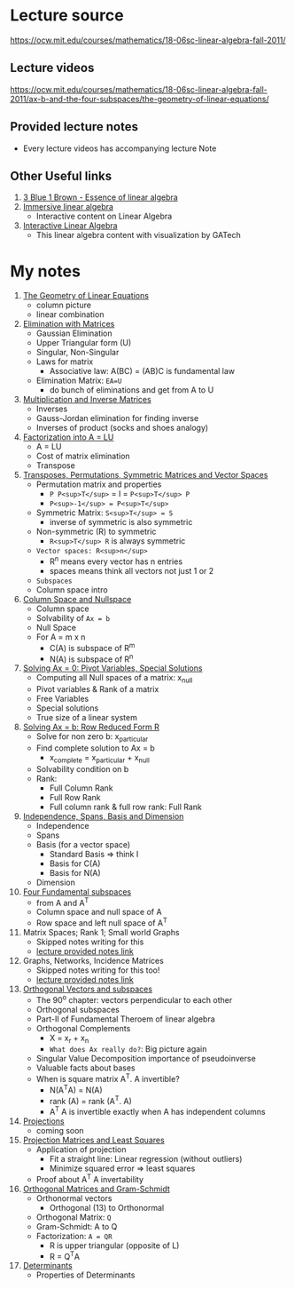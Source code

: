 # Lecture source

https://ocw.mit.edu/courses/mathematics/18-06sc-linear-algebra-fall-2011/

## Lecture videos

https://ocw.mit.edu/courses/mathematics/18-06sc-linear-algebra-fall-2011/ax-b-and-the-four-subspaces/the-geometry-of-linear-equations/

## Provided lecture notes

- Every lecture videos has accompanying lecture Note

## Other Useful links

1. [3 Blue 1 Brown - Essence of linear algebra](https://www.youtube.com/watch?v=kjBOesZCoqc&list=PL0-GT3co4r2y2YErbmuJw2L5tW4Ew2O5B)
2. [Immersive linear algebra](http://immersivemath.com/ila/tableofcontents.html)
   - Interactive content on Linear Algebra
3. [Interactive Linear Algebra](https://textbooks.math.gatech.edu/ila/index2.html)
   - This linear algebra content with visualization by GATech

# My notes

1. [The Geometry of Linear Equations](1/README.md)
   - column picture
   - linear combination
2. [Elimination with Matrices](2/README.md)
   - Gaussian Elimination
   - Upper Triangular form (U)
   - Singular, Non-Singular
   - Laws for matrix
     - Associative law: A(BC) = (AB)C is fundamental law
   - Elimination Matrix: `EA=U`
     - do bunch of eliminations and get from A to U
3. [Multiplication and Inverse Matrices](3/README.md)
   - Inverses
   - Gauss-Jordan elimination for finding inverse
   - Inverses of product (socks and shoes analogy)
4. [Factorization into A = LU](4/README.md)
   - A = LU
   - Cost of matrix elimination
   - Transpose
5. [Transposes, Permutations, Symmetric Matrices and Vector Spaces](5/README.md)
   - Permutation matrix and properties
     - `P P<sup>T</sup>` = I = `P<sup>T</sup> P`
     - `P<sup>-1</sup> = P<sup>T</sup>`
   - Symmetric Matrix: `S<sup>T</sup> = S`
     - inverse of symmetric is also symmetric
   - Non-symmetric (R) to symmetric
     - `R<sup>T</sup> R` is always symmetric
   - `Vector spaces: R<sup>n</sup>`
     - R<sup>n</sup> means every vector has n entries
     - spaces means think all vectors not just 1 or 2
   - `Subspaces`
   - Column space intro
6. [Column Space and Nullspace](6/README.md)
   - Column space
   - Solvability of `Ax = b`
   - Null Space
   - For A = m x n
     - C(A) is subspace of R<sup>m</sup>
     - N(A) is subspace of R<sup>n</sup>
7. [Solving Ax = 0: Pivot Variables, Special Solutions](7/README.md)
   - Computing all Null spaces of a matrix: x<sub>null</sub>
   - Pivot variables & Rank of a matrix
   - Free Variables
   - Special solutions
   - True size of a linear system
8. [Solving Ax = b: Row Reduced Form R](8/README.md)
   - Solve for non zero b: x<sub>particular</sub>
   - Find complete solution to Ax = b
     - x<sub>complete</sub> = x<sub>particular</sub> + x<sub>null</sub>
   - Solvability condition on b
   - Rank:
     - Full Column Rank
     - Full Row Rank
     - Full column rank & full row rank: Full Rank
9. [Independence, Spans, Basis and Dimension](9/README.md)
   - Independence
   - Spans
   - Basis (for a vector space)
     - Standard Basis => think I
     - Basis for C(A)
     - Basis for N(A)
   - Dimension
10. [Four Fundamental subspaces](10/README.md)
    - from A and A<sup>T</sup>
    - Column space and null space of A
    - Row space and left null space of A<sup>T</sup>
11. Matrix Spaces; Rank 1; Small world Graphs
    - Skipped notes writing for this
    - [lecture provided notes link](https://ocw.mit.edu/courses/mathematics/18-06sc-linear-algebra-fall-2011/ax-b-and-the-four-subspaces/matrix-spaces-rank-1-small-world-graphs/MIT18_06SCF11_Ses1.11sum.pdf)
12. Graphs, Networks, Incidence Matrices
    - Skipped notes writing for this too!
    - [lecture provided notes link](https://ocw.mit.edu/courses/mathematics/18-06sc-linear-algebra-fall-2011/ax-b-and-the-four-subspaces/graphs-networks-incidence-matrices/MIT18_06SCF11_Ses1.12sum.pdf)
13. [Orthogonal Vectors and subspaces](13/README.md)
    - The 90<sup>o</sup> chapter: vectors perpendicular to each other
    - Orthogonal subspaces
    - Part-II of Fundamental Theroem of linear algebra
    - Orthogonal Complements
      - X = x<sub>r</sub> + x<sub>n</sub>
      - `What does Ax really do?`: Big picture again
    - Singular Value Decomposition importance of pseudoinverse
    - Valuable facts about bases
    - When is square matrix A<sup>T</sup>. A invertible?
      - N(A<sup>T</sup>A) = N(A)
      - rank (A) = rank (A<sup>T</sup>. A)
      - A<sup>T</sup> A is invertible exactly when A has independent columns
14. [Projections](14/README.md)
    - coming soon
15. [Projection Matrices and Least Squares](15/README.md)
    - Application of projection
      - Fit a straight line: Linear regression (without outliers)
      - Minimize squared error => least squares
    - Proof about A<sup>T</sup> A invertability
16. [Orthogonal Matrices and Gram-Schmidt](16/README.md)
    - Orthonormal vectors
      - Orthogonal (13) to Orthonormal
    - Orthogonal Matrix: `Q`
    - Gram-Schmidt: A to Q
    - Factorization: `A = QR`
      - R is upper triangular (opposite of L)
      - R = Q<sup>T</sup>A
17. [Determinants](17/README.md)
    - Properties of Determinants
